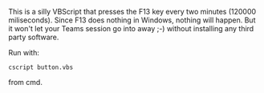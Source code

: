 This is a silly VBScript that presses the F13 key every two minutes (120000 miliseconds).
Since F13 does nothing in Windows, nothing will happen. But it won't let your Teams session go into away ;-) without installing any third party software.

Run with: 
```
cscript button.vbs 
```
from cmd.
